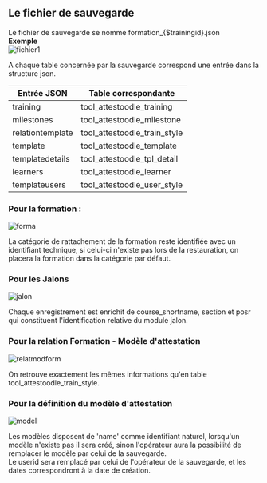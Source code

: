 ## Le fichier de sauvegarde ##
Le fichier de sauvegarde se nomme formation_{$trainingid}.json  
**Exemple**  
![fichier1](https://user-images.githubusercontent.com/26385729/59779686-03b04700-92b9-11e9-9c4b-a0d67fbd7bc4.png)

A chaque table concernée par la sauvegarde correspond une entrée dans la structure json.

|  Entrée JSON     |    Table correspondante     |
|------------------|-----------------------------|
| training         | tool_attestoodle_training   |
| milestones       | tool_attestoodle_milestone  |
| relationtemplate | tool_attestoodle_train_style |
| template         | tool_attestoodle_template   |
| templatedetails  | tool_attestoodle_tpl_detail |
| learners         | tool_attestoodle_learner    |
| templateusers    | tool_attestoodle_user_style |

### Pour la formation : ###

![forma](https://user-images.githubusercontent.com/26385729/59906543-41bc8080-9409-11e9-938b-fb2780e5943a.png)

La catégorie de rattachement de la formation reste identifiée avec un identifiant technique, si celui-ci n'existe pas lors de la restauration, on placera la formation dans la catégorie par défaut.

### Pour les Jalons ###
![jalon](https://user-images.githubusercontent.com/26385729/59907600-bf818b80-940b-11e9-819c-0c39ef862db7.png)

Chaque enregistrement est enrichit de course_shortname, section et posr qui constituent l'identification relative du module jalon.

### Pour la relation Formation - Modèle d'attestation ###

![relatmodform](https://user-images.githubusercontent.com/26385729/59907915-75e57080-940c-11e9-906b-2f3d93412832.png)

On retrouve exactement les mêmes informations qu'en table tool_attestoodle_train_style.

### Pour la définition du modèle d'attestation ###
![model](https://user-images.githubusercontent.com/26385729/59908079-d96f9e00-940c-11e9-91cf-aac6db1c8472.png)

Les modèles disposent de 'name' comme identifiant naturel, lorsqu'un modèle n'existe pas il sera créé, sinon l'opérateur aura la possibilité de remplacer le modèle par celui de la sauvegarde.  
Le userid sera remplacé par celui de l'opérateur de la sauvegarde, et les dates correspondront à la date de création.


